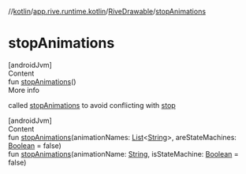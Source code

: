 //[kotlin](../../../index.md)/[app.rive.runtime.kotlin](../index.md)/[RiveDrawable](index.md)/[stopAnimations](stop-animations.md)



# stopAnimations  
[androidJvm]  
Content  
fun [stopAnimations](stop-animations.md)()  
More info  


called [stopAnimations](stop-animations.md) to avoid conflicting with [stop](stop.md)

  


[androidJvm]  
Content  
fun [stopAnimations](stop-animations.md)(animationNames: [List](https://kotlinlang.org/api/latest/jvm/stdlib/kotlin.collections/-list/index.html)<[String](https://kotlinlang.org/api/latest/jvm/stdlib/kotlin/-string/index.html)>, areStateMachines: [Boolean](https://kotlinlang.org/api/latest/jvm/stdlib/kotlin/-boolean/index.html) = false)  
fun [stopAnimations](stop-animations.md)(animationName: [String](https://kotlinlang.org/api/latest/jvm/stdlib/kotlin/-string/index.html), isStateMachine: [Boolean](https://kotlinlang.org/api/latest/jvm/stdlib/kotlin/-boolean/index.html) = false)  




